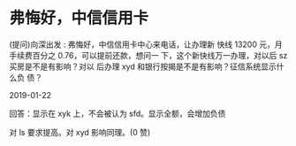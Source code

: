 # 弗悔好，中信信用卡

(提问)向深出发 : 弗悔好，中信信用卡中心来电话，让办理新 快线 13200 元，月手续费百分之 0.76，可以提前还款，想问一 下，这个新快线万一办理，对以后 sz 买房是不是有影响？对以 后办理 xyd 和银行按揭是不是有影响？征信系统显示什么负 债？

2019-01-22

回答：显示在 xyk 上，不会被认为 sfd。显示全额，会增加负债

对 ls 要求提高。对 xyd 影响同理。(0 赞)